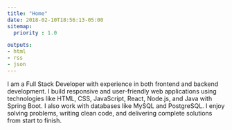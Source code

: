 ```yaml
---
title: "Home"
date: 2018-02-10T18:56:13-05:00
sitemap:
  priority : 1.0

outputs:
- html
- rss
- json
---
```

I am a Full Stack Developer with experience in both frontend and backend development. I build responsive and user-friendly web applications using technologies like HTML, CSS, JavaScript, React, Node.js, and Java with Spring Boot. I also work with databases like MySQL and PostgreSQL. I enjoy solving problems, writing clean code, and delivering complete solutions from start to finish.

